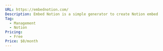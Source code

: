 ```yaml
---
URL: https://embednotion.com/
Description: Embed Notion is a simple generator to create Notion embed snippets. Easily embed Notion on your website in seconds.
Tag:
  - Management
  - Notion
Pricing:
  - Free
Price: $0/month
---
```

